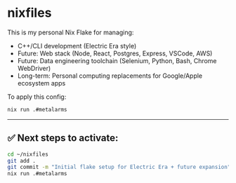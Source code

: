 # nixfiles

This is my personal Nix Flake for managing:

- C++/CLI development (Electric Era style)
- Future: Web stack (Node, React, Postgres, Express, VSCode, AWS)
- Future: Data engineering toolchain (Selenium, Python, Bash, Chrome WebDriver)
- Long-term: Personal computing replacements for Google/Apple ecosystem apps

To apply this config:

```bash
nix run .#metalarms
```

---

## ✅ Next steps to activate:

```bash
cd ~/nixfiles
git add .
git commit -m "Initial flake setup for Electric Era + future expansion"
nix run .#metalarms

